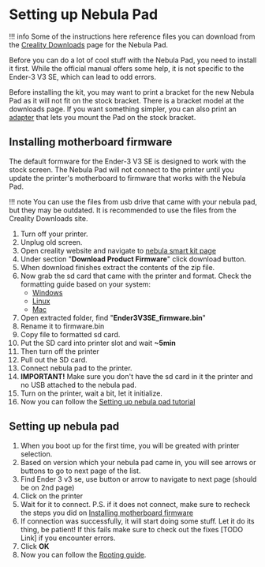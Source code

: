 # Setting up Nebula Pad

!!! info
    Some of the instructions here reference files you can download from the [Creality Downloads](https://www.creality.com/pages/download-creality-nebula-smart-kit) page for the Nebula Pad.

Before you can do a lot of cool stuff with the Nebula Pad, you need to install it first. While the official manual offers some help, it is not specific to the Ender-3 V3 SE, which can lead to odd errors.

Before installing the kit, you may want to print a bracket for the new Nebula Pad as it will not fit on the stock bracket. There is a bracket model at the downloads page. If you want something simpler, you can also print an [adapter](https://www.thingiverse.com/thing:6371800) that lets you mount the Pad on the stock bracket.

## Installing motherboard firmware
The default formware for the Ender-3 V3 SE is designed to work with the stock screen. The Nebula Pad will not connect to the printer until you update the printer's motherboard to firmware that works with the Nebula Pad.

!!! note
    You can use the files from usb drive that came with your nebula pad, but they may be outdated. It is recommended to use the files from the Creality Downloads site.

1. Turn off your printer.
2. Unplug old screen.
3. Open creality website and navigate to [nebula smart kit page](https://www.creality.com/pages/download-creality-nebula-smart-kit)
4. Under section "**Download Product Firmware**" click download button.
5. When download finishes extract the contents of the zip file.
6. Now grab the sd card that came with the printer and format. Check the formatting guide based on your system:
    - [Windows](../general/format-sd.md#windows)
    - [Linux](../general/format-sd.md#linux)
    - [Mac](../general/format-sd.md#mac)
7. Open extracted folder, find "**Ender3V3SE_firmware.bin**"
8. Rename it to firmware.bin
9. Copy file to formatted sd card.
10. Put the SD card into printer slot and wait **~5min**
11. Then turn off the printer
12. Pull out the SD card.
13. Connect nebula pad to the printer.
14. **IMPORTANT!** Make sure you don't have the sd card in it the printer and no USB attached to the nebula pad.
15. Turn on the printer, wait a bit, let it initialize.
16. Now you can follow the [Setting up nebula pad tutorial](#setting-up-nebula-pad)

## Setting up nebula pad
1. When you boot up for the first time, you will be greated with printer selection.
2. Based on version which your nebula pad came in, you will see arrows or buttons to go to next page of the list.
3. Find Ender 3 v3 se, use button or arrow to navigate to next page (should be on 2nd page)
4. Click on the printer
5. Wait for it to connect. P.S. if it does not connect, make sure to recheck the steps you did on [Installing motherboard firmware](#installing-motherboard-firmware)
6. If connection was successfully, it will start doing some stuff. Let it do its thing, be patient! If this fails make sure to check out the fixes [TODO Link] if you encounter errors.
7. Click **OK**
8. Now you can follow the [Rooting guide](../rooting/index.md).